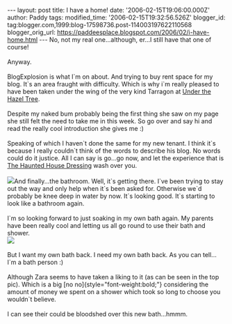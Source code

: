 \-\-- layout: post title: I have a home! date:
\'2006-02-15T19:06:00.000Z\' author: Paddy tags: modified\_time:
\'2006-02-15T19:32:56.526Z\' blogger\_id:
tag:blogger.com,1999:blog-17598736.post-114003197622110568
blogger\_orig\_url:
https://paddeesplace.blogspot.com/2006/02/i-have-home.html \-\-- No, not
my real one\...although, er\...I still have that one of course!\
\
Anyway.\
\
BlogExplosion is what I\`m on about. And trying to buy rent space for my
blog. It\`s an area fraught with difficulty. Which is why i\`m really
pleased to have been taken under the wing of the very kind Tarragon at
[Under the Hazel Tree](https://www.hazeltree.net/).\
\
Despite my naked bum probably being the first thing she saw on my page
she still felt the need to take me in this week. So go over and say hi
and read the really cool introduction she gives me :)\
\
Speaking of which I haven\`t done the same for my new tenant. I think
it\`s because I really couldn\`t think of the words to describe his
blog. No words could do it justice. All I can say is go\...go now, and
let the experience that is [The Haunted House
Dressing](https://www.hauntedhousedressing.com/) wash over you.\
\
[![](https://photos1.blogger.com/blogger/7081/1699/200/DSCF0817.jpg)](https://photos1.blogger.com/blogger/7081/1699/1600/DSCF0817.jpg)And
finally\...the bathroom. Well, it\`s getting there. I\`ve been trying to
stay out the way and only help when it\`s been asked for. Otherwise
we\`d probably be knee deep in water by now. It\`s looking good. It\`s
starting to look like a bathroom again.\
\
I\`m so looking forward to just soaking in my own bath again. My parents
have been really cool and letting us all go round to use their bath and
shower.\
[![](https://photos1.blogger.com/blogger/7081/1699/200/DSCF0819.jpg)](https://photos1.blogger.com/blogger/7081/1699/1600/DSCF0819.jpg)\
\
But I want my own bath back. I need my own bath back. As you can
tell\...\
I\`m a bath person :)\
\
Although Zara seems to have taken a liking to it (as can be seen in the
top pic). Which is a big [no no]{style="font-weight:bold;"} considering
the amount of money we spent on a shower which took so long to choose
you wouldn\`t believe.\
\
I can see their could be bloodshed over this new bath\...hmmm.
